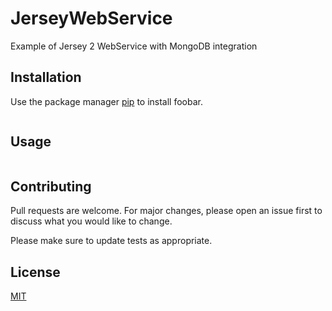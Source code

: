 # JerseyWebService

Example of Jersey 2 WebService with MongoDB integration

## Installation

Use the package manager [pip](https://pip.pypa.io/en/stable/) to install foobar.

```
```

## Usage

```
```

## Contributing
Pull requests are welcome. For major changes, please open an issue first to discuss what you would like to change.

Please make sure to update tests as appropriate.

## License
[MIT](https://choosealicense.com/licenses/mit/)